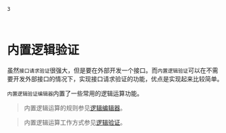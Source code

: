 ```index
3
```
```tag

```
```summary

```
# 内置逻辑验证
虽然`接口请求验证`很强大，但是要在外部开发一个接口。而`内置逻辑验证`可以在不需要开发外部接口的情况下，实现接口请求验证的功能，优点是实现起来比较简单。

`内置逻辑验证编辑器`内置了一些常用的逻辑运算功能。

> 内置逻辑运算的规则参见[逻辑编辑器](../17advancedFunction/advancedLogicSetting/01logicSetting.md)。

> 内置逻辑运算工作方式参见[逻辑验证](../logic/validation.md)。


